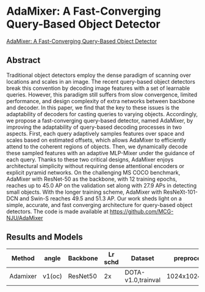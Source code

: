 # AdaMixer: A Fast-Converging Query-Based Object Detector

[AdaMixer: A Fast-Converging Query-Based Object Detector](http://arxiv.org/abs/2203.16507)

## Abstract

Traditional object detectors employ the dense paradigm of scanning over locations and scales in an image. The recent query-based object detectors break this convention by decoding image features with a set of learnable queries. However, this paradigm still suffers from slow convergence, limited performance, and design complexity of extra networks between backbone and decoder. In this paper, we find that the key to these issues is the adaptability of decoders for casting queries to varying objects. Accordingly, we propose a fast-converging query-based detector, named AdaMixer, by improving the adaptability of query-based decoding processes in two aspects. First, each query adaptively samples features over space and scales based on estimated offsets, which allows AdaMixer to efficiently attend to the coherent regions of objects. Then, we dynamically decode these sampled features with an adaptive MLP-Mixer under the guidance of each query. Thanks to these two critical designs, AdaMixer enjoys architectural simplicity without requiring dense attentional encoders or explicit pyramid networks. On the challenging MS COCO benchmark, AdaMixer with ResNet-50 as the backbone, with 12 training epochs, reaches up to 45.0 AP on the validation set along with 27.9 APs in detecting small objects. With the longer training scheme, AdaMixer with ResNeXt-101-DCN and Swin-S reaches 49.5 and 51.3 AP. Our work sheds light on a simple, accurate, and fast converging architecture for query-based object detectors. The code is made available at https://github.com/MCG-NJU/AdaMixer

## Results and Models

| Method   | angle  | Backbone | Lr schd | Dataset            | preprocess    |  BS  | loss    | $AP_{0.5}$ | $AP_{0.75}$ | $mAP$ |
| -------- | ------ | -------- | ------- | ------------------ | ------------- | :--: | ------- | ---------- | ----------- | ----- |
| Adamixer | v1(oc) | ResNet50 | 2x      | DOTA-v1.0,trainval | 1024x1024,200 |  2   | RIoU+L1 | 65.58      | 38.94       | 37.62 |

